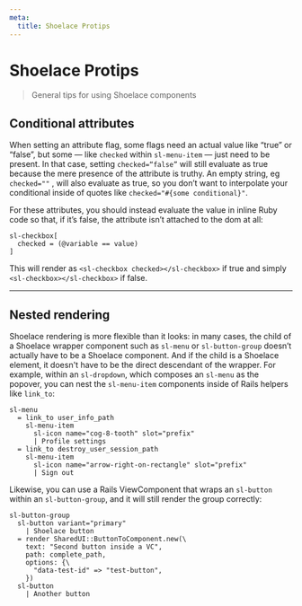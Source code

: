 ```yaml
---
meta:
  title: Shoelace Protips
---
```


# Shoelace Protips

> General tips for using Shoelace components

## Conditional attributes

When setting an attribute flag, some flags need an actual value like “true” or “false”, but some — like `checked` within `sl-menu-item` — just need to be present. In that case, setting `checked=“false”` will still evaluate as true because the mere presence of the attribute is truthy. An empty string, eg `checked=""` , will also evaluate as true, so you don’t want to interpolate your conditional inside of quotes like `checked="#{some conditional}"`.

For these attributes, you should instead evaluate the value in inline Ruby code so that, if it’s false, the attribute isn’t attached to the dom at all:

```pug:slim
sl-checkbox[
  checked = (@variable == value)
]
```

This will render as `<sl-checkbox checked></sl-checkbox>` if true and simply `<sl-checkbox></sl-checkbox>` if false.

---

## Nested rendering

Shoelace rendering is more flexible than it looks: in many cases, the child of a Shoelace wrapper component such as `sl-menu` or `sl-button-group` doesn’t actually have to be a Shoelace component. And if the child is a Shoelace element, it doesn't have to be the direct descendant of the wrapper. For example, within an `sl-dropdown`, which composes an `sl-menu` as the popover, you can nest the `sl-menu-item` components inside of Rails helpers like `link_to`:

```pug:slim
sl-menu
  = link_to user_info_path
    sl-menu-item
      sl-icon name="cog-8-tooth" slot="prefix"
      | Profile settings
  = link_to destroy_user_session_path
    sl-menu-item
      sl-icon name="arrow-right-on-rectangle" slot="prefix"
      | Sign out
```

Likewise, you can use a Rails ViewComponent that wraps an `sl-button` within an `sl-button-group`, and it will still render the group correctly:

```pug:slim
sl-button-group
  sl-button variant="primary"
    | Shoelace button
  = render SharedUI::ButtonToComponent.new(\
    text: "Second button inside a VC",
    path: complete_path,
    options: {\
      "data-test-id" => "test-button",
    })
  sl-button
    | Another button
```
